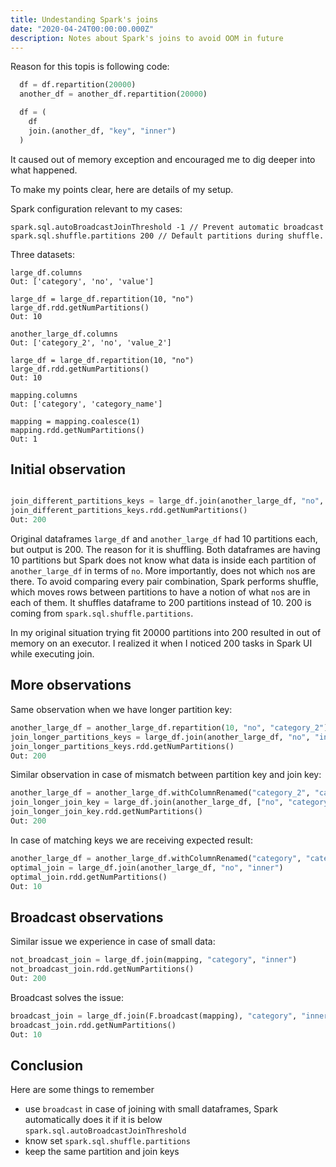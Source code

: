 ```yaml
---
title: Undestanding Spark's joins
date: "2020-04-24T00:00:00.000Z"
description: Notes about Spark's joins to avoid OOM in future
---
```


Reason for this topis is following code:

``` python
  df = df.repartition(20000)
  another_df = another_df.repartition(20000)

  df = (
    df
    join.(another_df, "key", "inner")
  )
```

It caused out of memory exception and encouraged me to dig deeper into what happened.

To make my points clear, here are details of my setup.

Spark configuration relevant to my cases:

```
spark.sql.autoBroadcastJoinThreshold -1 // Prevent automatic broadcast
spark.sql.shuffle.partitions 200 // Default partitions during shuffle.
```

Three datasets:

```
large_df.columns
Out: ['category', 'no', 'value']

large_df = large_df.repartition(10, "no")
large_df.rdd.getNumPartitions()
Out: 10

another_large_df.columns
Out: ['category_2', 'no', 'value_2']

large_df = large_df.repartition(10, "no")
large_df.rdd.getNumPartitions()
Out: 10

mapping.columns
Out: ['category', 'category_name']

mapping = mapping.coalesce(1)
mapping.rdd.getNumPartitions()
Out: 1

```

## Initial observation

``` python

join_different_partitions_keys = large_df.join(another_large_df, "no", "inner")
join_different_partitions_keys.rdd.getNumPartitions()
Out: 200

```

Original dataframes `large_df` and `another_large_df` had 10 partitions each, but output is 200. The reason for it is shuffling. Both dataframes are having 10 partitions but Spark does not know what data is inside each partition of `another_large_df` in terms of `no`. More importantly, does not which `no`s are there. To avoid comparing every pair combination, Spark performs shuffle, which moves rows between partitions to have a notion of what `no`s are in each of them. It shuffles dataframe to 200 partitions instead of 10. 200 is coming from `spark.sql.shuffle.partitions`. 

In my original situation trying fit 20000 partitions into 200 resulted in out of memory on an executor. I realized it when I noticed 200 tasks in Spark UI while executing join.

## More observations

Same observation when we have longer partition key:

``` python
another_large_df = another_large_df.repartition(10, "no", "category_2")
join_longer_partitions_keys = large_df.join(another_large_df, "no", "inner")
join_longer_partitions_keys.rdd.getNumPartitions()
Out: 200
```

Similar observation in case of mismatch between partition key and join key:

``` python
another_large_df = another_large_df.withColumnRenamed("category_2", "category").repartition(10, "no")
join_longer_join_key = large_df.join(another_large_df, ["no", "category"], "inner")
join_longer_join_key.rdd.getNumPartitions()
Out: 200
```

In case of matching keys we are receiving expected result:

``` python
another_large_df = another_large_df.withColumnRenamed("category", "category_2").repartition(10, "no")
optimal_join = large_df.join(another_large_df, "no", "inner")
optimal_join.rdd.getNumPartitions()
Out: 10
```

## Broadcast observations

Similar issue we experience in case of small data:

```python
not_broadcast_join = large_df.join(mapping, "category", "inner")
not_broadcast_join.rdd.getNumPartitions()
Out: 200
```

Broadcast solves the issue:

``` python
broadcast_join = large_df.join(F.broadcast(mapping), "category", "inner")
broadcast_join.rdd.getNumPartitions()
Out: 10
```

## Conclusion

Here are some things to remember
* use `broadcast` in case of joining with small dataframes, Spark automatically does it if it is below `spark.sql.autoBroadcastJoinThreshold`
* know set `spark.sql.shuffle.partitions`
* keep the same partition and join keys